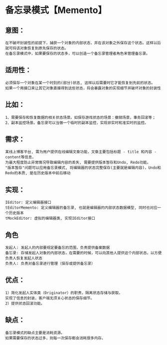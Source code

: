# 备忘录模式【Memento】

## 意图：
	在不破坏封装性的前提下，捕获一个对象的内部状态，并在该对象之外保存这个状态。这样以后就可将该对象恢复到原先保存的状态。
	在备忘录模式中，如果要保存的状态多，可以创造一个备忘录管理者角色来管理备忘录。
	
## 适用性：
	必须保存一个对象在某一个时刻的(部分)状态, 这样以后需要时它才能恢复到先前的状态。
	如果一个用接口来让其它对象直接得到这些状态，将会暴露对象的实现细节并破坏对象的封装性

## 比如：

	1、需要保存和恢复数据的相关状态场景。如保存游戏状态的场景：撤销场景，事务回滚等；
	2、副本监控场景。备忘录可以当做一个临时的副本监控，实现非实时和准实时的监控。

## 需求：
	某线上博客平台, 需为用户提供在线编辑文章功能，文章主要包括标题 - title 和内容 - content等信息，
	为最大程度防止异常情况导致编辑内容的丢失, 需要提供版本暂存和Undo, Redo功能。
	"版本暂存"问题可以应用备忘录模式, 将编辑器的状态完整保存(主要就是编辑内容)，Undo和Redo的本质, 是在历史版本中前后移动

## 实现：
	IEditor: 定义编辑器接口
	tEditorMemento: 定义编辑器的备忘录, 也就是编辑器的内部状态数据模型, 同时也对应一个历史版本
	tMockEditor: 虚拟的编辑器类, 实现IEditor接口

## 角色
    发起人: 发起人的内部要规定要备忘的范围，负责提供备案数据
    备忘录: 存储发起人对象的内部状态，在需要的时候，可以向其他人提供这个内部状态，以方便负责人恢复发起人状态
    负责人: 负责对备忘录进行管理（保存或提供备忘录）

## 优点：
	1）简化发起人实体类（Originator）的职责，隔离状态存储与获取，
    实现了信息的封装，客户端无须关心状态的保存细节。
	2）提供状态回滚功能。

## 缺点：
	备忘录模式的缺点主要是消耗资源。
	如果需要保存的状态过多，则每一次保存都会消耗很多内存。
